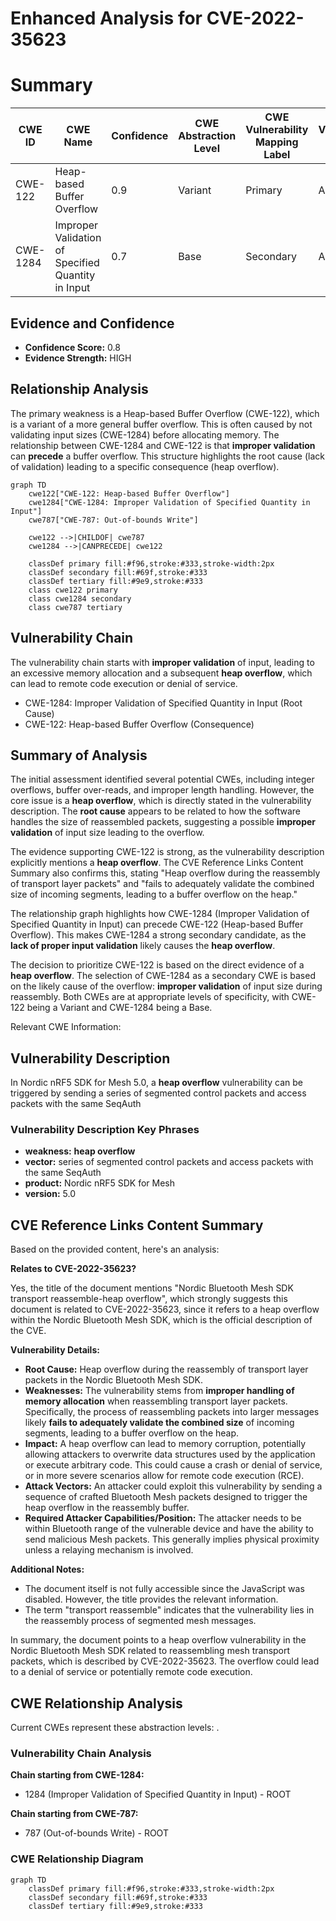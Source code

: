 # Enhanced Analysis for CVE-2022-35623

# Summary
| CWE ID | CWE Name | Confidence | CWE Abstraction Level | CWE Vulnerability Mapping Label | CWE-Vulnerability Mapping Notes |
|---|---|---|---|---|---|
| CWE-122 | Heap-based Buffer Overflow | 0.9 | Variant | Primary | Allowed |
| CWE-1284 | Improper Validation of Specified Quantity in Input | 0.7 | Base | Secondary | Allowed |

## Evidence and Confidence

*   **Confidence Score:** 0.8
*   **Evidence Strength:** HIGH

## Relationship Analysis
The primary weakness is a Heap-based Buffer Overflow (CWE-122), which is a variant of a more general buffer overflow. This is often caused by not validating input sizes (CWE-1284) before allocating memory. The relationship between CWE-1284 and CWE-122 is that **improper validation** can **precede** a buffer overflow. This structure highlights the root cause (lack of validation) leading to a specific consequence (heap overflow).

```mermaid
graph TD
    cwe122["CWE-122: Heap-based Buffer Overflow"]
    cwe1284["CWE-1284: Improper Validation of Specified Quantity in Input"]
    cwe787["CWE-787: Out-of-bounds Write"]

    cwe122 -->|CHILDOF| cwe787
    cwe1284 -->|CANPRECEDE| cwe122
    
    classDef primary fill:#f96,stroke:#333,stroke-width:2px
    classDef secondary fill:#69f,stroke:#333
    classDef tertiary fill:#9e9,stroke:#333
    class cwe122 primary
    class cwe1284 secondary
    class cwe787 tertiary
```

## Vulnerability Chain
The vulnerability chain starts with **improper validation** of input, leading to an excessive memory allocation and a subsequent **heap overflow**, which can lead to remote code execution or denial of service.
  - CWE-1284: Improper Validation of Specified Quantity in Input (Root Cause)
  - CWE-122: Heap-based Buffer Overflow (Consequence)

## Summary of Analysis
The initial assessment identified several potential CWEs, including integer overflows, buffer over-reads, and improper length handling. However, the core issue is a **heap overflow**, which is directly stated in the vulnerability description. The **root cause** appears to be related to how the software handles the size of reassembled packets, suggesting a possible **improper validation** of input size leading to the overflow.

The evidence supporting CWE-122 is strong, as the vulnerability description explicitly mentions a **heap overflow**. The CVE Reference Links Content Summary also confirms this, stating "Heap overflow during the reassembly of transport layer packets" and "fails to adequately validate the combined size of incoming segments, leading to a buffer overflow on the heap."

The relationship graph highlights how CWE-1284 (Improper Validation of Specified Quantity in Input) can precede CWE-122 (Heap-based Buffer Overflow). This makes CWE-1284 a strong secondary candidate, as the **lack of proper input validation** likely causes the **heap overflow**.

The decision to prioritize CWE-122 is based on the direct evidence of a **heap overflow**. The selection of CWE-1284 as a secondary CWE is based on the likely cause of the overflow: **improper validation** of input size during reassembly. Both CWEs are at appropriate levels of specificity, with CWE-122 being a Variant and CWE-1284 being a Base.

Relevant CWE Information:

## Vulnerability Description
In Nordic nRF5 SDK for Mesh 5.0, a **heap overflow** vulnerability can be triggered by sending a series of segmented control packets and access packets with the same SeqAuth

### Vulnerability Description Key Phrases
- **weakness:** **heap overflow**
- **vector:** series of segmented control packets and access packets with the same SeqAuth
- **product:** Nordic nRF5 SDK for Mesh
- **version:** 5.0

## CVE Reference Links Content Summary
Based on the provided content, here's an analysis:

**Relates to CVE-2022-35623?**

Yes, the title of the document mentions "Nordic Bluetooth Mesh SDK transport reassemble-heap overflow", which strongly suggests this document is related to CVE-2022-35623, since it refers to a heap overflow within the Nordic Bluetooth Mesh SDK, which is the official description of the CVE.

**Vulnerability Details:**

*   **Root Cause:** Heap overflow during the reassembly of transport layer packets in the Nordic Bluetooth Mesh SDK.
*   **Weaknesses:** The vulnerability stems from **improper handling of memory allocation** when reassembling transport layer packets. Specifically, the process of reassembling packets into larger messages likely **fails to adequately validate the combined size** of incoming segments, leading to a buffer overflow on the heap.
*   **Impact:** A heap overflow can lead to memory corruption, potentially allowing attackers to overwrite data structures used by the application or execute arbitrary code. This could cause a crash or denial of service, or in more severe scenarios allow for remote code execution (RCE).
*   **Attack Vectors:** An attacker could exploit this vulnerability by sending a sequence of crafted Bluetooth Mesh packets designed to trigger the heap overflow in the reassembly buffer.
*   **Required Attacker Capabilities/Position:** The attacker needs to be within Bluetooth range of the vulnerable device and have the ability to send malicious Mesh packets. This generally implies physical proximity unless a relaying mechanism is involved.

**Additional Notes:**

*   The document itself is not fully accessible since the JavaScript was disabled. However, the title provides the relevant information.
*   The term "transport reassemble" indicates that the vulnerability lies in the reassembly process of segmented mesh messages.

In summary, the document points to a heap overflow vulnerability in the Nordic Bluetooth Mesh SDK related to reassembling mesh transport packets, which is described by CVE-2022-35623. The overflow could lead to a denial of service or potentially remote code execution.


## CWE Relationship Analysis

Current CWEs represent these abstraction levels: .


### Vulnerability Chain Analysis

**Chain starting from CWE-1284:**
- 1284 (Improper Validation of Specified Quantity in Input) - ROOT


**Chain starting from CWE-787:**
- 787 (Out-of-bounds Write) - ROOT



### CWE Relationship Diagram

```mermaid
graph TD
    classDef primary fill:#f96,stroke:#333,stroke-width:2px
    classDef secondary fill:#69f,stroke:#333
    classDef tertiary fill:#9e9,stroke:#333
```